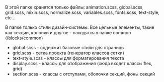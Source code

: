 В этой папке хранятся только файлы: animation.scss, global.scss, grid.scss, mixin.scss, normalize.scss, variables.scss, fonts.scss, text-style, etc...

В папке только стили дизайн-системы. Все цельные элементы, такие как секции, колонки и другое - находятся в папке common (/blocks/common)

* global.scss - содержит базовые стили для страницы
* grid.scss - сетка проекта (генератор классов сетки)
* text-style.scss - классы для форматирования текста
* display.scss - классы для отображения (сюда входят классы flex, grid)
* section.scss - классы с отступами, оболочки секций, фоны секций
